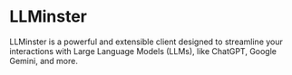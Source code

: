 # LLMinster
LLMinster is a powerful and extensible client designed to streamline your interactions with Large Language Models (LLMs), like ChatGPT, Google Gemini, and more.

